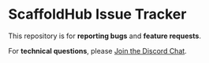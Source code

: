 # ScaffoldHub Issue Tracker

This repository is for **reporting bugs** and **feature requests**.


For **technical questions**, please <a href="https://discord.gg/fVYTPfS">Join the Discord Chat</a>.
